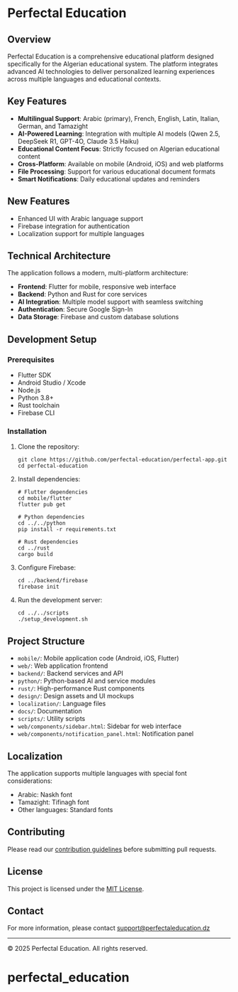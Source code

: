 # Perfectal Education

## Overview
Perfectal Education is a comprehensive educational platform designed specifically for the Algerian educational system. The platform integrates advanced AI technologies to deliver personalized learning experiences across multiple languages and educational contexts.

## Key Features
- **Multilingual Support**: Arabic (primary), French, English, Latin, Italian, German, and Tamazight
- **AI-Powered Learning**: Integration with multiple AI models (Qwen 2.5, DeepSeek R1, GPT-4O, Claude 3.5 Haiku)
- **Educational Content Focus**: Strictly focused on Algerian educational content
- **Cross-Platform**: Available on mobile (Android, iOS) and web platforms
- **File Processing**: Support for various educational document formats
- **Smart Notifications**: Daily educational updates and reminders

## New Features
- Enhanced UI with Arabic language support
- Firebase integration for authentication
- Localization support for multiple languages

## Technical Architecture
The application follows a modern, multi-platform architecture:
- **Frontend**: Flutter for mobile, responsive web interface
- **Backend**: Python and Rust for core services
- **AI Integration**: Multiple model support with seamless switching
- **Authentication**: Secure Google Sign-In
- **Data Storage**: Firebase and custom database solutions

## Development Setup

### Prerequisites
- Flutter SDK
- Android Studio / Xcode
- Node.js
- Python 3.8+
- Rust toolchain
- Firebase CLI

### Installation
1. Clone the repository:
   ```
   git clone https://github.com/perfectal-education/perfectal-app.git
   cd perfectal-education
   ```

2. Install dependencies:
   ```
   # Flutter dependencies
   cd mobile/flutter
   flutter pub get
   
   # Python dependencies
   cd ../../python
   pip install -r requirements.txt
   
   # Rust dependencies
   cd ../rust
   cargo build
   ```

3. Configure Firebase:
   ```
   cd ../backend/firebase
   firebase init
   ```

4. Run the development server:
   ```
   cd ../../scripts
   ./setup_development.sh
   ```

## Project Structure
- `mobile/`: Mobile application code (Android, iOS, Flutter)
- `web/`: Web application frontend
- `backend/`: Backend services and API
- `python/`: Python-based AI and service modules
- `rust/`: High-performance Rust components
- `design/`: Design assets and UI mockups
- `localization/`: Language files
- `docs/`: Documentation
- `scripts/`: Utility scripts
- `web/components/sidebar.html`: Sidebar for web interface
- `web/components/notification_panel.html`: Notification panel

## Localization
The application supports multiple languages with special font considerations:
- Arabic: Naskh font
- Tamazight: Tifinagh font
- Other languages: Standard fonts

## Contributing
Please read our [contribution guidelines](docs/developer_guide/contribution.md) before submitting pull requests.

## License
This project is licensed under the [MIT License](LICENSE).

## Contact
For more information, please contact support@perfectaleducation.dz

---

© 2025 Perfectal Education. All rights reserved.
# perfectal_education
